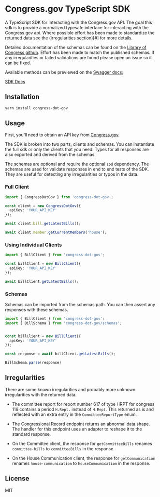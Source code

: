 # Congress.gov TypeScript SDK

A TypeScript SDK for interacting with the Congress.gov API. The goal this sdk is to provide a normalized typesafe interface for interacting with the Congress.gov api. Where possible effort has been made to standardize the returned data see the (irregularities section)[#] for more details.

Detailed documentation of the schemas can be found on the [Library of Congress github](https://github.com/LibraryOfCongress/api.congress.gov/tree/main/Documentation). Effort has been made to match the published schemas. If any irregularities or failed validations are found please open an issue so it can be fixed.

Available methods can be previewed on the [Swagger docs](https://api.congress.gov/#/);

[SDK Docs](https://just-buidl-it.io/congress-dot-gov/)

## Installation

```bash
yarn install congress-dot-gov
```

## Usage

First, you'll need to obtain an API key from [Congress.gov](https://api.congress.gov/).

The SDK is broken into two parts, clients and schemas. You can instantiate the full sdk or only the clients that you need. Types for all responses are also exported and derived from the schemas. 

The schemas are optional and require the optional `zod` dependency. The schemas are used for validate responses in end to end tests of the SDK. They are useful for detecting any irregularities or typos in the data.

### Full Client

```typescript
import { CongressDotGov } from 'congress-dot-gov';

const client = new CongressDotGov({
  apiKey: 'YOUR_API_KEY'
});

await client.bill.getLatestBills();

await client.member.getCurrentMembers('house');

```

### Using Individual Clients

```typescript
import { BillClient } from 'congress-dot-gov';

const billClient = new BillClient({
  apiKey: 'YOUR_API_KEY'
});

await billClient.getLatestBills();
```

### Schemas
Schemas can be imported from the schemas path. You can then assert any responses with these schemas.


```typescript
import { BillClient } from 'congress-dot-gov';
import { BillSchema } from 'congress-dot-gov/schemas';


const billClient = new BillClient({
  apiKey: 'YOUR_API_KEY'
});

const response = await billClient.getLatestBills();

BillSchema.parse(response)

```

## Irregularities
There are some known irregularities and probably more unknown irregularities with the returned data.


- The committee report for report number 617 of type HRPT for congress 116 contains a period `H.Rept.` instead of `H.Rept`. 
This returned as is and reflected with an extra entry in the `CommitteeReportType` enum.

- The Congressional Record endpoint returns an abnormal data shape. The handler for this endpoint uses an adapter to reshape it to the standard response.

- On the Committee client, the response for `getCommitteeBills` renames `committee-bills` to `committeeBills` in the response.

- On the House Communication client, the response for `getCommunication` renames `house-communication` to `houseCommunication` in the response.


## License

MIT 
